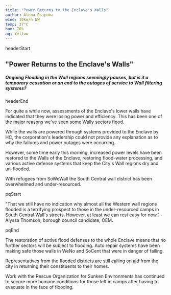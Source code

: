 ```yaml
---
title: "Power Returns to the Enclave's Walls"
author: Alena Osipova
wind: 10km/h NW
temp: 37°C
hum: 70%
aq: Yellow
---
```


headerStart
  
## "Power Returns to the Enclave's Walls"

##### Ongoing Flooding in the Wall regions seemingly pauses, but is it a temporary cessation or an end to the outages of service to Wall filtering systems?

headerEnd

For quite a while now, assessments of the Enclave's lower walls have indicated that they were losing power and efficiency. This has been one of the major reasons we've seen some Wally sectors flood.  

While the walls are powered through systems provided to the Enclave by HC, the corporation's leadership could not provide any explanation as to why the failures and power outages were occurring. 

However, some time early this morning, increased power levels have been restored to the Walls of the Enclave, restoring flood-water processing, and various active defense systems that keep the City's Wall regions dry and un-flooded. 

With refugees from SoWeWall the South Central wall district has been overwhelmed and under-resourced.

pqStart

"That we still have no indication why almost all the Western wall regions flooded is a terrifying prospect to those in the under-resourced camps in South Central Wall's streets. However, at least we can rest easy for now." - Alyssa Thomson, borough council candidate, OEM.

pqEnd

The restoration of active flood defenses to the whole Enclave means that no further sectors will be subject to flooding. Auto repair systems have been making safe those walls in WeNo and SoCent that were in danger of failing. 

Representatives from the flooded districts are still calling on aid from the city in returning their constituents to their homes. 

Work with the Rescue Organization for Sunken Environments has continued to secure more humane conditions for those left in camps after having to evacuate in the face of flooding. 